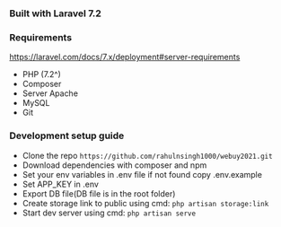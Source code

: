 

### Built with Laravel 7.2

###  Requirements
https://laravel.com/docs/7.x/deployment#server-requirements

- PHP (7.2^)
- Composer
- Server Apache
- MySQL
- Git



### Development setup guide
- Clone the repo
  ```https://github.com/rahulnsingh1000/webuy2021.git```
- Download dependencies with composer and npm
- Set your env variables in .env file if not found copy .env.example
- Set APP_KEY in .env
- Export DB file(DB file is in the root folder)
- Create storage link to public using cmd: ```php artisan storage:link```
- Start dev server using cmd: ```php artisan serve```




